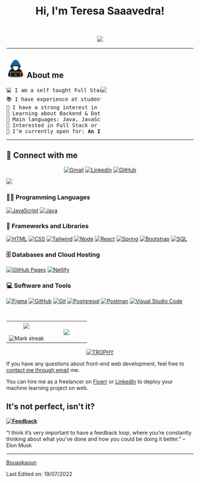 <h1 align="center">
Hi, I'm Teresa Saaavedra!
</h1>
<br/>
<p align="center">
	<a href="https://www.linkedin.com/in/teresa-broyer/">
		<img src="https://readme-typing-svg.herokuapp.com?lines=Backend+Developer;Full+Stack+Web+Developer;Freelancer;Always%20learning%20new%20things&center=true&width=380&height=45">
	</a>
</p>

<hr>

## <picture><img src = "https://github.com/0xAbdulKhalid/0xAbdulKhalid/raw/main/assets/mdImages/about_me.gif" width = 50px></picture> **About me**

<picture> <img align="right" src="https://camo.githubusercontent.com/749c01e275a5a59ba7ae192e32a099a09f1545f182483478567f18ff2932a138/68747470733a2f2f632e74656e6f722e636f6d2f474e37334d4b4261775a5941414141692f627573792d637574652e676966" width = 250px></picture>

<pre>
💻 I am a self taught Full Stack Developer
📚 I have experience at student in difeferent bootcamps of tec
📝 I have a strong interest in Back-end & Cloud
🌱 Learning about Backend & Data Bases 
🌟 Main languages: Java, JavaScript
🚩 Interested in Full Stack or Back End
🤔 I’m currently open for: <b>An Intern</b> or a new <b>job opportunity</b>, this is <a href="https://docs.google.com/document/d/1FzR84Yvd3Uvdje9aBcON20Hx_yHGFjRS/edit?usp=sharing&ouid=115502817976626646516&rtpof=true&sd=true" target="_blank">MY RESUME.</a>
</pre>
<hr>

## 🤝 Connect with me
<p align="center">
	<a href="mailto:teresabroyer2003@gmail.com"><img img src="https://skillicons.dev/icons?i=gmail" alt="Gmail"/></a>
	<a href="https://www.linkedin.com/in/teresa-broyer/"><img src="https://skillicons.dev/icons?i=linkedin" alt="LinkedIn"/></a>
	<a href="https://github.com/Terbroy"><img src="https://skillicons.dev/icons?i=github" alt="GitHub"/></a>
</p>
<img src="https://media2.giphy.com/media/QssGEmpkyEOhBCb7e1/giphy.gif?cid=ecf05e47a0n3gi1bfqntqmob8g9aid1oyj2wr3ds3mg700bl&rid=giphy.gif" width ="25">

### 👨‍💻 Programming Languages

<p>
    <a href="https://github.com/Terbroy"><img alt="JavaScript" src="https://skillicons.dev/icons?i=js"></a>
    <a href="https://github.com/Terbroy"><img alt="Java" src="https://skillicons.dev/icons?i=java"></a>

### 🧰 Frameworks and Libraries

<p>
    <a href="https://github.com/Terbroy"><img alt="HTML" src="https://skillicons.dev/icons?i=html"></a>
    <a href="https://github.com/Terbroy"><img alt="CSS" src="https://skillicons.dev/icons?i=css"></a>
    <a href="https://github.com/Terbroy"><img alt="Tailwind" src="https://skillicons.dev/icons?i=tailwind"></a>
    <a href="https://github.com/Terbroy"><img alt="Node" src="https://skillicons.dev/icons?i=nodejs"></a>
    <a href="https://github.com/Terbroy"><img alt="React" src="https://skillicons.dev/icons?i=react"></a>
    <a href="https://github.com/Terbroy"><img alt="Spring" src="https://skillicons.dev/icons?i=spring"></a>
    <a href="https://github.com/Terbroy"><img alt="Bootstrap" src="https://skillicons.dev/icons?i=bootstrap"></a>
    <a href="https://github.com/Terbroy"><img alt="SQL" src="https://skillicons.dev/icons?i=sql"></a>
</p>

### 🗄️ Databases and Cloud Hosting

<p>
    <a href="https://github.com/Terbroy"><img alt="GitHub Pages" src="https://skillicons.dev/icons?i=github"></a>
    <a href="https://github.com/Terbroy"><img alt="Netlify" src ="https://skillicons.dev/icons?i=netlify"></a>
</p>

### 💻 Software and Tools

<p>
    <a href="https://github.com/Terbroy"><img alt="Figma" src="https://skillicons.dev/icons?i=figma"></a>
    <a href="https://github.com/Terbroy"><img alt="GitHub" src="https://skillicons.dev/icons?i=gitub"></a>
    <a href="https://github.com/Terbroy"><img alt="Git" src="https://skillicons.dev/icons?i=git"></a>
    <a href="https://github.com/Terbroy"><img alt="Postgresql" src="https://skillicons.dev/icons?i=prostgresql"></a>
    <a href="https://github.com/Terbroy"><img alt="Postman" src="https://skillicons.dev/icons?i=postman"></a>
    <a href="https://github.com/Terbroy"><img alt="Visual Studio Code" src="https://skillicons.dev/icons?i=vscode"></a>
</p>
</br>

<p align="center">
  <!--- stats (start) -->
<table align="center">
<tr border="none">
<td width="50%" align="center">
  
  <img  align="center"  src="https://github-readme-stats.vercel.app/api?username=1010nishant&theme=dark&show_icons=true&count_private=true" />
  <br></br>
  <img  title="🔥 Get streak stats for your profile at git.io/streak-stats" alt="Mark streak" src="https://github-readme-streak-stats.herokuapp.com/?user=1010nishant&theme=dark&hide_border=false" /> 
</td>

<td width="50%" align="center">

  <img  align="center"  src="https://github-readme-stats.anuraghazra1.vercel.app/api/top-langs/?username=1010nishant&theme=dark&hide_border=false&no-bg=true&no-frame=true&langs_count=10"/>
  
  </td>
</tr>
</table>
<!--- stats (end) -->

<!--- trophy (start) -->
<div align=center>
  <a href="https://github.com/ryo-ma/github-profile-trophy" title="Go to Source">
      <img align="center" width=84% src="https://github-profile-trophy.vercel.app/?username=1010nishant&theme=radical&row=1&column=7&margin-h=15&margin-w=5&no-bg=true" alt="TROPHY" />
    </a>
</div>

If you have any questions about front-end web development, feel free to <a href="mailto:bouaskaoun.mohammed@gmail.com">contact me through email</a> me.

You can hire me as a freelancer on <a href="https://www.fiverr.com">Fiverr</a> or <a href="https://www.linkedin.com/in/bouaskaoun/">LinkedIn</a> to deploy your machine learning project on web.

  </td>
  <td width="50%" valign="top">

## It's not perfect, isn't it?

**<a href="https://github.com/Terbroy"><img alt="Feedback" src="https://img.shields.io/badge/Ask%20me-anything-1abc9c.svg"></a>**

“I think it’s very important to have a feedback loop, where you’re constantly thinking about what you’ve done and how you could be doing it better.”
– Elon Musk

  </td>
  </tr>
</table>

------

[Bouaskaoun](https://github.com/Bouaskaoun)

Last Edited on: 19/07/2022
